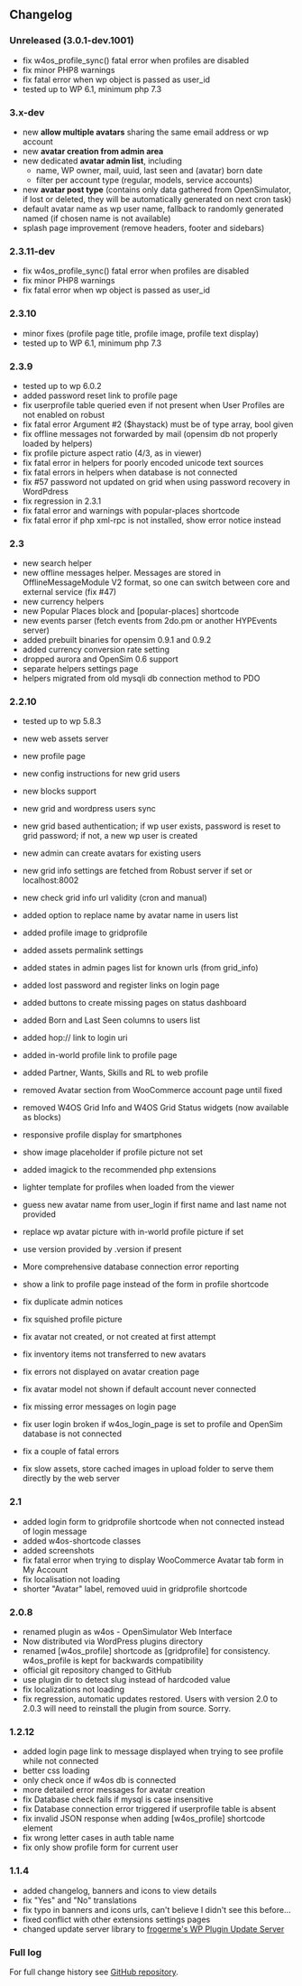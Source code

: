 ## Changelog

### Unreleased (3.0.1-dev.1001)
- fix w4os_profile_sync() fatal error when profiles are disabled
- fix minor PHP8 warnings
- fix fatal error when wp object is passed as user_id
- tested up to WP 6.1, minimum php 7.3

### 3.x-dev

- new **allow multiple avatars** sharing the same email address or wp account
- new **avatar creation from admin area**
- new dedicated **avatar admin list**, including
  - name, WP owner, mail, uuid, last seen and (avatar) born date
  - filter per account type (regular, models, service accounts)
- new **avatar post type** (contains only data gathered from OpenSimulator, if lost or deleted, they will be automatically generated on next cron task)
- default avatar name as wp user name, fallback to randomly generated named (if chosen name is not available)
- splash page improvement (remove headers, footer and sidebars)

### 2.3.11-dev
- fix w4os_profile_sync() fatal error when profiles are disabled
- fix minor PHP8 warnings
- fix fatal error when wp object is passed as user_id

### 2.3.10
- minor fixes (profile page title, profile image, profile text display)
- tested up to WP 6.1, minimum php 7.3

### 2.3.9
- tested up to wp 6.0.2
- added password reset link to profile page
- fix userprofile table queried even if not present when User Profiles are not enabled on robust
- fix fatal error Argument #2 ($haystack) must be of type array, bool given
- fix offline messages not forwarded by mail (opensim db not properly loaded by helpers)
- fix profile picture aspect ratio (4/3, as in viewer)
- fix fatal error in helpers for poorly encoded unicode text sources
- fix fatal errors in helpers when database is not connected
- fix #57 password not updated on grid when using password recovery in WordPdress
- fix regression in 2.3.1
- fix fatal error and warnings with popular-places shortcode
- fix fatal error if php xml-rpc is not installed, show error notice instead

### 2.3

- new search helper
- new offline messages helper. Messages are stored in OfflineMessageModule V2 format, so one can switch between core and external service (fix #47)
- new currency helpers
- new Popular Places block and [popular-places] shortcode
- new events parser (fetch events from 2do.pm or another HYPEvents server)
- added prebuilt binaries for opensim 0.9.1 and 0.9.2
- added currency conversion rate setting
- dropped aurora and OpenSim 0.6 support
- separate helpers settings page
- helpers migrated from old mysqli db connection method to PDO

### 2.2.10

- tested up to wp 5.8.3
- new web assets server
- new profile page
- new config instructions for new grid users
- new blocks support
- new grid and wordpress users sync
- new grid based authentication; if wp user exists, password is reset to grid password; if not, a new wp user is created
- new admin can create avatars for existing users
- new grid info settings are fetched from Robust server if set or localhost:8002
- new check grid info url validity (cron and manual)

- added option to replace name by avatar name in users list

- added profile image to gridprofile

- added assets permalink settings

- added states in admin pages list for known urls (from grid_info)

- added lost password and register links on login page

- added buttons to create missing pages on status dashboard

- added Born and Last Seen columns to users list

- added hop:// link to login uri

- added in-world profile link to profile page

- added Partner, Wants, Skills and RL to web profile

- removed Avatar section from WooCommerce account page until fixed

- removed W4OS Grid Info and W4OS Grid Status widgets (now available as blocks)

- responsive profile display for smartphones

- show image placeholder if profile picture not set

- added imagick to the recommended php extensions

- lighter template for profiles when loaded from the viewer

- guess new avatar name from user_login if first name and last name not provided

- replace wp avatar picture with in-world profile picture if set

- use version provided by .version if present

- More comprehensive database connection error reporting

- show a link to profile page instead of the form in profile shortcode

- fix duplicate admin notices

- fix squished profile picture

- fix avatar not created, or not created at first attempt

- fix inventory items not transferred to new avatars

- fix errors not displayed on avatar creation page

- fix avatar model not shown if default account never connected

- fix missing error messages on login page

- fix user login broken if w4os_login_page is set to profile and OpenSim database is not connected

- fix a couple of fatal errors

- fix slow assets, store cached images in upload folder to serve them directly by the web server

### 2.1

- added login form to gridprofile shortcode when not connected instead of login message
- added w4os-shortcode classes
- added screenshots
- fix fatal error when trying to display WooCommerce Avatar tab form in My Account
- fix localisation not loading
- shorter "Avatar" label, removed uuid in gridprofile shortcode

### 2.0.8

- renamed plugin as w4os - OpenSimulator Web Interface
- Now distributed via WordPress plugins directory
- renamed [w4os_profile] shortcode as [gridprofile] for consistency. w4os_profile is kept for backwards compatibility
- official git repository changed to GitHub
- use plugin dir to detect slug instead of hardcoded value
- fix localizations not loading
- fix regression, automatic updates restored. Users with version 2.0 to 2.0.3 will need to reinstall the plugin from source. Sorry.

### 1.2.12

- added login page link to message displayed when trying to see profile while not connected
- better css loading
- only check once if w4os db is connected
- more detailed error messages for avatar creation
- fix Database check fails if mysql is case insensitive
- fix Database connection error triggered if userprofile table is absent
- fix invalid JSON response when adding [w4os_profile] shortcode element
- fix wrong letter cases in auth table name
- fix only show profile form for current user

### 1.1.4

- added changelog, banners and icons to view details
- fix "Yes" and "No" translations
- fix typo in banners and icons urls, can't believe I didn't see this before...
- fixed conflict with other extensions settings pages
- changed update server library to [frogerme's WP Plugin Update Server](https://github.com/froger-me/wp-plugin-update-server)

### Full log

For full change history see [GitHub repository](https://github.com/GuduleLapointe/w4os/commits/master).
